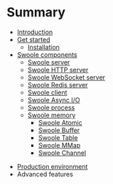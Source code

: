 # Summary

* [Introduction](README.md)
* [Get started](get-started.md)
  * [Installation](get-started/installation.md)
* [Swoole components](modules.md)
  * [Swoole server](modules/swoole-server.md)
  * [Swoole HTTP server](modules/swoole-http-server.md)
  * [Swoole WebSocket server](modules/swoole-websocket-server.md)
  * [Swoole Redis server](modules/swoole-redis-server.md)
  * [Swoole client](modules/swoole-client.md)
  * [Swoole Async I/O](modules/swoole-async-io.md)
  * [Swoole process](modules/swoole-process.md)
  * [Swoole memory](modules/swoole-memory.md)
    * [Swoole Atomic](modules/swoole-atomic.md)
    * [Swoole Buffer](modules/swoole-buffer.md)
    * [Swoole Table](modules/swoole-table.md)
    * [Swoole MMap](modules/swoole-mmap.md)
    * [Swoole Channel](modules/swoole-channel.md)
<!-- 
* [Examples](examples.md)
  * [TCP server](examples/tcp-server.md)
  * [UDP server](examples/udp-server-example.md)
  * [HTTP server](examples/http-server-example.md)
  * WebSocket server
  * Sync HTTP client
  * Async HTTP client
  * Async Tasks
  * Timer
-->
* [Production environment](production-environment.md)
* Advanced features

